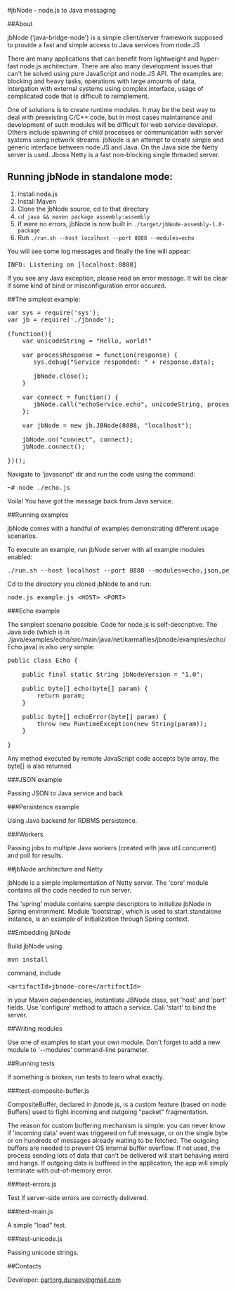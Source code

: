 #jbNode - node.js to Java messaging 

##About

jbNode ('java-bridge-node') is a simple client/server framework supposed to provide a fast and simple access to Java services from node.JS

There are many applications that can benefit from lightweight and hyper-fast node.js architecture. There are also many development issues that can't be solved using pure JavaScript and node.JS API.
The examples are: blocking and heavy tasks, operations with large amounts of data, intergation with external systems using complex interface, usage of complicated code that is difficult to reimplement.

One of solutions is to create runtime modules. It may be the best way to deal with preexisting C/C++ code, but in most cases maintainance and development of such modules will be difficult for web service developer. Others include spawning of child processes or communication with server systems using network streams. jbNode is an attempt to create simple and generic interface between node.JS and Java. On the Java side the Netty server is used. Jboss Netty is a fast non-blocking single threaded server. 

## Running jbNode in standalone mode:

1. install node.js
2. Install Maven
3. Clone the jbNode source, cd to that directory
4. `cd java && maven package assembly:assembly`
5. If were no errors, jbNode is now built in `./target/jbNode-assembly-1.0-package`
6. Run `./run.sh --host localhost --port 8888 --modules=echo`

You will see some log messages and finally the line will appear:
<pre>INFO: Listening on [localhost:8888]</pre>
If you see any Java exception, please read an error message. It will be clear if some kind of bind or misconfiguration error occured.

##The simplest example: 

<pre>
var sys = require('sys');
var jb = require('./jbnode');

(function(){
    var unicodeString = "Hello, world!"

    var processResponse = function(response) {
       sys.debug("Service responded: " + response.data);

       jbNode.close();
    }

    var connect = function() {
       jbNode.call("echoService.echo", unicodeString, processResponse);
    };

    var jbNode = new jb.JBNode(8888, "localhost");
   
    jbNode.on("connect", connect);
    jbNode.connect();

})();
</pre>

Navigate to 'javascript' dir and run the code using the command: 
<pre>
~# node ./echo.js
</pre>
Voila! You have got the message back from Java service.

##Running examples

jbNode comes with a handful of examples demonstrating different usage scenarios.

To execute an example, run jbNode server with all example modules enabled: 

<pre>./run.sh --host localhost --port 8888 --modules=echo,json,persist,workers</pre>

Cd to the directory you cloned jbNode to and run:

<pre>node.js example.js &lt;HOST&gt; &lt;PORT&gt; </pre> 

###Echo example

The simplest scenario possible. Code for node.js is self-descriptive. The Java side (which is in ./java/examples/echo/src/main/java/net/karmafiles/jbnode/examples/echo/Echo.java) is also very simple:

<pre>
public class Echo {

    public final static String jbNodeVersion = "1.0";

    public byte[] echo(byte[] param) {
        return param;
    }

    public byte[] echoError(byte[] param) {
        throw new RuntimeException(new String(param));
    }

}
</pre>

Any method executed by remote JavaScript code accepts byte array, the byte[] is also returned. 

###JSON example

Passing JSON to Java service and back

###Persistence example

Using Java backend for RDBMS persistence.

###Workers

Passing jobs to multiple Java workers (created with java.util.concurrent) and poll for results. 

##jbNode architecture and Netty

jbNode is a simple implementation of Netty server. The 'core' module contains all the code needed to run server. 

The 'spring' module contains sample descriptors to initialize jbNode in Spring environment. Module 'bootstrap', which is used to start standalone instance, is an example of initialization through Spring context. 

##Embedding jbNode

Build jbNode using <pre>mvn install</pre> command, include <pre>&lt;artifactId&gt;jbnode-core&lt;/artifactId&gt;</pre> in your Maven dependencies, instantiate JBNode class, set 'host' and 'port' fields. Use 'configure' method to attach a service. Call 'start' to bind the server. 

##Writing modules

Use one of examples to start your own module. Don't forget to add a new module to '--modules' command-line parameter. 

##Running tests

If something is broken, run tests to learn what exactly. 

###test-composite-buffer.js

CompositeBuffer, declared in jbnode.js, is a custom feature (based on node Buffers) used to fight incoming and outgoing "packet" fragmentation. 

The reason for custom buffering mechanism is simple: you can never know if 'incoming data' event was triggered on full message, or on the single byte or on hundreds of messages already waiting to be fetched. The outgoing buffers are needed to prevent OS internal buffer overflow. If not used, the process sending lots of data that can't be delivered will start behaving weird and hangs. If outgoing data is buffered in the application, the app will simply terminate with out-of-memory error. 

###test-errors.js

Test if server-side errors are correctly delivered. 

###test-main.js

A simple "load" test. 

###test-unicode.js

Passing unicode strings.

##Contacts

Developer: partorg.dunaev@gmail.com